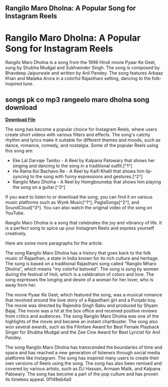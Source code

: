 ## Rangilo Maro Dholna: A Popular Song for Instagram Reels

  
# Rangilo Maro Dholna: A Popular Song for Instagram Reels
 
Rangilo Maro Dholna is a song from the 1999 Hindi movie Pyaar Ke Geet, sung by Shubha Mudgal and Sukhwinder Singh. The song is composed by Bhavdeep Jaipurwale and written by Anil Pandey. The song features Arbaaz Khan and Malaika Arora in a colorful Rajasthani setting, dancing to the folk-inspired tune.
 
## songs pk co mp3 rangeelo maro dholna song download


[**Download File**](https://www.google.com/url?q=https%3A%2F%2Fcinurl.com%2F2tKA3F&sa=D&sntz=1&usg=AOvVaw33EfhyYH7ewu1fG1hueSPQ)

 
The song has become a popular choice for Instagram Reels, where users create short videos with various filters and effects. The song's catchy rhythm and lyrics make it suitable for different themes and moods, such as dance, romance, comedy, and nostalgia. Some of the popular Reels using this song are:
 
- Eke Lal Darvaje Tambu - A Reel by Kalpana Patowary that shows her singing and dancing to the song in a traditional outfit.[^1^]
- He Rama Koi Bachavo Re - A Reel by Kaifi Khalil that shows him lip-syncing to the song with funny expressions and gestures.[^2^]
- Rangilo Maro Dholna - A Reel by Homgbounebp that shows him playing the song on a guitar.[^3^]

If you want to listen to or download the song, you can find it on various music platforms such as Wynk Music[^1^], PaglaSongs[^2^], and SoundCloud[^3^]. You can also watch the original video of the song on YouTube.
 
Rangilo Maro Dholna is a song that celebrates the joy and vibrancy of life. It is a perfect song to spice up your Instagram Reels and express yourself creatively.

Here are some more paragraphs for the article:
 
The song Rangilo Maro Dholna has a history that goes back to the folk music of Rajasthan, a state in India known for its rich culture and heritage. The song is based on a traditional Rajasthani song called "Rangilo Mharo Dholna", which means "my colorful beloved". The song is sung by women during the festival of Holi, which is a celebration of colors and love. The song expresses the longing and desire of a woman for her lover, who is away from her.
 
The movie Pyaar Ke Geet, which featured the song, was a musical romance that revolved around the love story of a Rajasthani girl and a Punjabi boy. The movie was directed by Rajendra Singh Babu and produced by Shyam Bajaj. The movie was a hit at the box office and received positive reviews from critics and audiences. The song Rangilo Maro Dholna was one of the highlights of the movie and became an instant chartbuster. The song also won several awards, such as the Filmfare Award for Best Female Playback Singer for Shubha Mudgal and the Zee Cine Award for Best Lyricist for Anil Pandey.
 
The song Rangilo Maro Dholna has transcended the boundaries of time and space and has reached a new generation of listeners through social media platforms like Instagram. The song has inspired many users to create their own versions of Reels using the song. The song has also been remixed and covered by various artists, such as DJ Hassan, Armaan Malik, and Kalpana Patowary. The song has become a part of the pop culture and has proven its timeless appeal.
 0f148eb4a0
